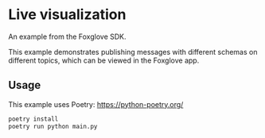 # Live visualization

An example from the Foxglove SDK.

This example demonstrates publishing messages with different schemas on different topics, which can
be viewed in the Foxglove app.

## Usage

This example uses Poetry: https://python-poetry.org/

```bash
poetry install
poetry run python main.py
```
